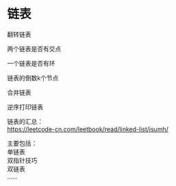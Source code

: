 # 链表

翻转链表

两个链表是否有交点

一个链表是否有环

链表的倒数k个节点

合并链表

逆序打印链表

链表的汇总：<br>
https://leetcode-cn.com/leetbook/read/linked-list/jsumh/ 

主要包括：<br>
单链表<br>
双指针技巧<br>
双链表<br>
……<br>

